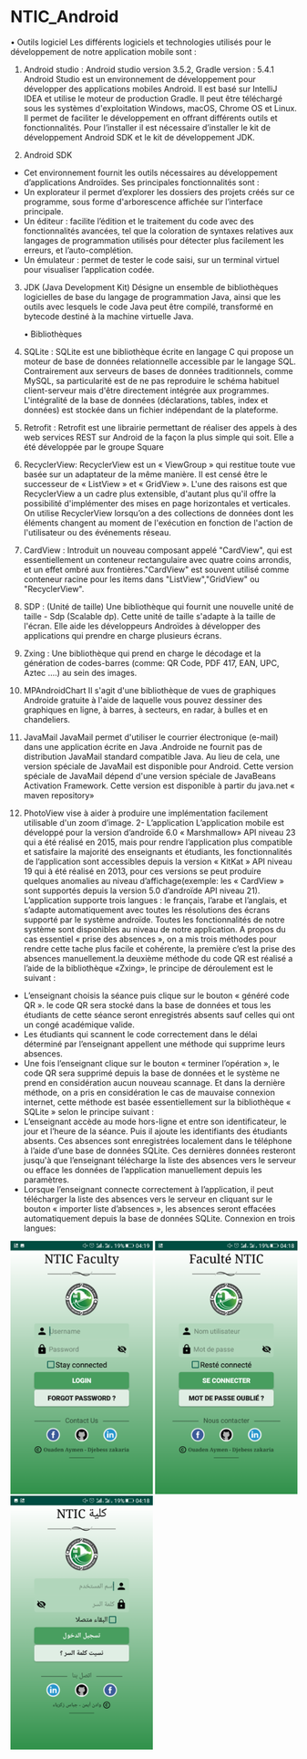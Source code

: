 # NTIC_Android


 • Outils logiciel
 Les différents logiciels et technologies utilisés pour le développement de notre application mobile sont :

1. Android studio : Android studio version 3.5.2, Gradle version : 5.4.1
   Android Studio est un environnement de développement pour développer des applications mobiles Android. Il est basé sur IntelliJ IDEA et utilise le moteur de production Gradle. Il peut être téléchargé sous les systèmes d'exploitation Windows, macOS, Chrome OS et Linux. Il permet de faciliter le développement en offrant différents outils et fonctionnalités. Pour l’installer il est nécessaire d’installer le kit de développement Android SDK et le kit de développement JDK.

2. Android SDK

- Cet environnement fournit les outils nécessaires au développement d’applications Androïdes. Ses principales fonctionnalités sont :
- Un explorateur il permet d’explorer les dossiers des projets créés sur ce programme, sous forme d'arborescence affichée sur l’interface principale.
- Un éditeur : facilite l’édition et le traitement du code avec des fonctionnalités avancées, tel que la coloration de syntaxes relatives aux langages de programmation utilisés pour détecter plus facilement les erreurs, et l’auto-complétion.
- Un émulateur : permet de tester le code saisi, sur un terminal virtuel pour visualiser l’application codée.

3. JDK (Java Development Kit)
   Désigne un ensemble de bibliothèques logicielles de base du langage de programmation Java, ainsi que les outils avec lesquels le code Java peut être compilé, transformé en bytecode destiné à la machine virtuelle Java.

   • Bibliothèques

1. SQLite :
   SQLite est une bibliothèque écrite en langage C qui propose un moteur de base de données relationnelle accessible par le langage SQL. Contrairement aux serveurs de bases de données traditionnels, comme MySQL, sa particularité est de ne pas reproduire le schéma habituel client-serveur mais d'être directement intégrée aux programmes. L'intégralité de la base de données (déclarations, tables, index et données) est stockée dans un fichier indépendant de la plateforme.
1. Retrofit :
   Retrofit est une librairie permettant de réaliser des appels à des web services REST sur Android de la façon la plus simple qui soit. Elle a été développée par le groupe Square
1. RecyclerView:
   RecyclerView est un « ViewGroup » qui restitue toute vue basée sur un adaptateur de la même manière. Il est censé être le successeur de « ListView » et « GridView ». L'une des raisons est que RecyclerView a un cadre plus extensible, d'autant plus qu'il offre la possibilité d'implémenter des mises en page horizontales et verticales. On utilise RecyclerView lorsqu’on a des collections de données dont les éléments changent au moment de l'exécution en fonction de l'action de l'utilisateur ou des événements réseau.
1. CardView :
   Introduit un nouveau composant appelé "CardView", qui est essentiellement un conteneur rectangulaire avec quatre coins arrondis, et un effet ombré aux frontières."CardView" est souvent utilisé comme conteneur racine pour les items dans "ListView","GridView" ou "RecyclerView".
1. SDP : (Unité de taille)
   Une bibliothèque qui fournit une nouvelle unité de taille - Sdp (Scalable dp). Cette unité de taille s'adapte à la taille de l'écran. Elle aide les développeurs Androïdes à développer des applications qui prendre en charge plusieurs écrans.
1. Zxing :
   Une bibliothèque qui prend en charge le décodage et la génération de codes-barres (comme: QR Code, PDF 417, EAN, UPC, Aztec ....) au sein des images.
1. MPAndroidChart
   Il s'agit d'une bibliothèque de vues de graphiques Androide gratuite à l'aide de laquelle vous pouvez dessiner des graphiques en ligne, à barres, à secteurs, en radar, à bulles et en chandeliers.
1. JavaMail
   JavaMail permet d'utiliser le courrier électronique (e-mail) dans une application écrite en Java .Androide ne fournit pas de distribution JavaMail standard compatible Java. Au lieu de cela, une version spéciale de JavaMail est disponible pour Android. Cette version spéciale de JavaMail dépend d'une version spéciale de JavaBeans Activation Framework. Cette version est disponible à partir du java.net « maven repository»
1. PhotoView
   vise à aider à produire une implémentation facilement utilisable d'un zoom d’image.
   2- L’application
   L’application mobile est développé pour la version d’androïde 6.0 « Marshmallow» API niveau 23 qui a été réalisé en 2015, mais pour rendre l’application plus compatible et satisfaire la majorité des enseignants et étudiants, les fonctionnalités de l’application sont accessibles depuis la version « KitKat » API niveau 19 qui à été réalisé en 2013, pour ces versions se peut produire quelques anomalies au niveau d’affichage(exemple: les « CardView » sont supportés depuis la version 5.0 d’androïde API niveau 21). L’application supporte trois langues : le français, l’arabe et l’anglais, et s’adapte automatiquement avec toutes les résolutions des écrans supporté par le système androïde.
   Toutes les fonctionnalités de notre système sont disponibles au niveau de notre application. A propos du cas essentiel « prise des absences », on a mis trois méthodes pour rendre cette tache plus facile et cohérente, la première c’est la prise des absences manuellement.la deuxième méthode du code QR est réalisé a l’aide de la bibliothèque «Zxing», le principe de déroulement est le suivant :

- L’enseignant choisis la séance puis clique sur le bouton « généré code QR ». le code QR sera stocké dans la base de données et tous les étudiants de cette séance seront enregistrés absents sauf celles qui ont un congé académique valide.
- Les étudiants qui scannent le code correctement dans le délai déterminé par l’enseignant appellent une méthode qui supprime leurs absences.
- Une fois l’enseignant clique sur le bouton « terminer l’opération », le code QR sera supprimé depuis la base de données et le système ne prend en considération aucun nouveau scannage.
  Et dans la dernière méthode, on a pris en considération le cas de mauvaise connexion internet, cette méthode est basée essentiellement sur la bibliothèque « SQLite » selon le principe suivant :
- L’enseignant accède au mode hors-ligne et entre son identificateur, le jour et l’heure de la séance. Puis il ajoute les identifiants des étudiants absents. Ces absences sont enregistrées localement dans le téléphone à l’aide d’une base de données SQLite. Ces dernières données resteront jusqu'à que l’enseignant télécharge la liste des absences vers le serveur ou efface les données de l’application manuellement depuis les paramètres.
- Lorsque l’enseignant connecte correctement à l’application, il peut télécharger la liste des absences vers le serveur en cliquant sur le bouton « importer liste d’absences », les absences seront effacées automatiquement depuis la base de données SQLite.
Connexion en trois langues:

<img src="Images/ang.png" width="250">  <img src="Images/fr.png" width="250"> <img src="Images/ar.png" width="250">


